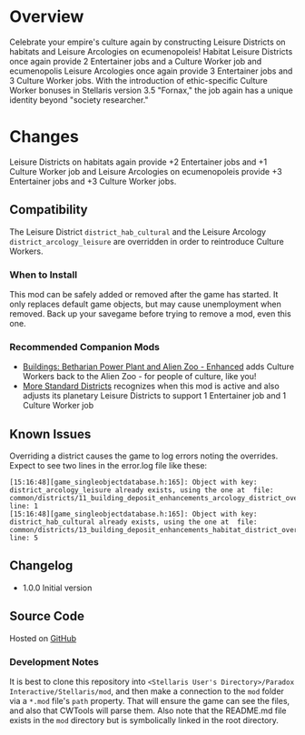 # Overview

Celebrate your empire's culture again by constructing Leisure Districts on habitats and Leisure Arcologies on ecumenopoleis! Habitat Leisure Districts once again provide 2 Entertainer jobs and a Culture Worker job and ecumenopolis Leisure Arcologies once again provide 3 Entertainer jobs and 3 Culture Worker jobs. With the introduction of ethic-specific Culture Worker bonuses in Stellaris version 3.5 "Fornax," the job again has a unique identity beyond "society researcher."

# Changes

Leisure Districts on habitats again provide +2 Entertainer jobs and +1 Culture Worker job and Leisure Arcologies on ecumenopoleis provide +3 Entertainer jobs and +3 Culture Worker jobs.

## Compatibility

The Leisure District `district_hab_cultural` and the Leisure Arcology `district_arcology_leisure` are overridden in order to reintroduce Culture Workers.

### When to Install

This mod can be safely added or removed after the game has started. It only replaces default game objects, but may cause unemployment when removed.  Back up your savegame before trying to remove a mod, even this one.

### Recommended Companion Mods

* [Buildings: Betharian Power Plant and Alien Zoo - Enhanced]() adds Culture Workers back to the Alien Zoo - for people of culture, like you!
* [More Standard Districts](https://steamcommunity.com/sharedfiles/filedetails/?id=2650611194) recognizes when this mod is active and also adjusts its planetary Leisure Districts to support 1 Entertainer job and 1 Culture Worker job

## Known Issues

Overriding a district causes the game to log errors noting the overrides.  Expect to see two lines in the error.log file like these:

```
[15:16:48][game_singleobjectdatabase.h:165]: Object with key: district_arcology_leisure already exists, using the one at  file: common/districts/11_building_deposit_enhancements_arcology_district_overrides.txt line: 1
[15:16:48][game_singleobjectdatabase.h:165]: Object with key: district_hab_cultural already exists, using the one at  file: common/districts/13_building_deposit_enhancements_habitat_district_overrides.txt line: 5
```

## Changelog

* 1.0.0 Initial version

## Source Code

Hosted on [GitHub](https://github.com/corsairmarks/)

### Development Notes

It is best to clone this repository into `<Stellaris User's Directory>/Paradox Interactive/Stellaris/mod`, and then make a connection to the `mod` folder via a `*.mod` file's `path` property.  That will ensure the game can see the files, and also that CWTools will parse them.  Also note that the README.md file exists in the `mod` directory but is symbolically linked in the root directory.